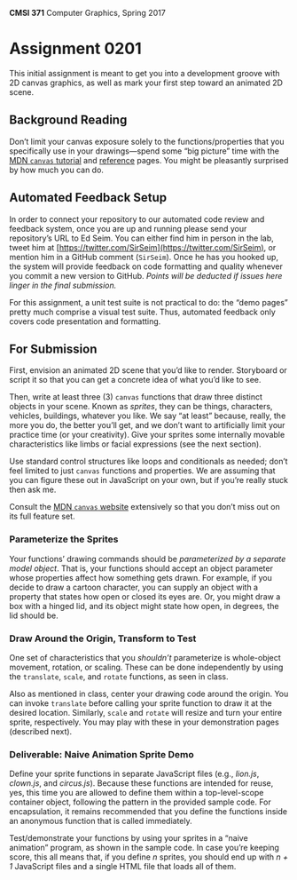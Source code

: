 **CMSI 371** Computer Graphics, Spring 2017

# Assignment 0201
This initial assignment is meant to get you into a development groove with 2D canvas graphics, as well as mark your first step toward an animated 2D scene.

## Background Reading
Don’t limit your canvas exposure solely to the functions/properties that you specifically use in your drawings—spend some “big picture” time with the [MDN `canvas` tutorial](https://developer.mozilla.org/en-US/docs/Web/API/Canvas_API/Tutorial) and [reference](https://developer.mozilla.org/en-US/docs/Web/API/Canvas_API#Reference) pages. You might be pleasantly surprised by how much you can do.

## Automated Feedback Setup
In order to connect your repository to our automated code review and feedback system, once you are up and running please send your repository’s URL to Ed Seim. You can either find him in person in the lab, tweet him at [https://twitter.com/SirSeim](https://twitter.com/SirSeim), or mention him in a GitHub comment (`SirSeim`). Once he has you hooked up, the system will provide feedback on code formatting and quality whenever you commit a new version to GitHub. _Points will be deducted if issues here linger in the final submission._

For this assignment, a unit test suite is not practical to do: the “demo pages” pretty much comprise a visual test suite. Thus, automated feedback only covers code presentation and formatting.

## For Submission
First, envision an animated 2D scene that you’d like to render. Storyboard or script it so that you can get a concrete idea of what you’d like to see.

Then, write at least three (3) `canvas` functions that draw three distinct objects in your scene. Known as _sprites_, they can be things, characters, vehicles, buildings, whatever you like. We say “at least” because, really, the more you do, the better you’ll get, and we don’t want to artificially limit your practice time (or your creativity). Give your sprites some internally movable characteristics like limbs or facial expressions (see the next section).

Use standard control structures like loops and conditionals as needed; don’t feel limited to just `canvas` functions and properties. We are assuming that you can figure these out in JavaScript on your own, but if you’re really stuck then ask me.

Consult the [MDN `canvas` website](https://developer.mozilla.org/en-US/docs/Web/API/Canvas_API) extensively so that you don’t miss out on its full feature set.

### Parameterize the Sprites
Your functions’ drawing commands should be _parameterized by a separate model object_. That is, your functions should accept an object parameter whose properties affect how something gets drawn. For example, if you decide to draw a cartoon character, you can supply an object with a property that states how open or closed its eyes are. Or, you might draw a box with a hinged lid, and its object might state how open, in degrees, the lid should be.

### Draw Around the Origin, Transform to Test
One set of characteristics that you _shouldn’t_ parameterize is whole-object movement, rotation, or scaling. These can be done independently by using the `translate`, `scale`, and `rotate` functions, as seen in class.

Also as mentioned in class, center your drawing code around the origin. You can invoke `translate` before calling your sprite function to draw it at the desired location. Similarly, `scale` and `rotate` will resize and turn your entire sprite, respectively. You may play with these in your demonstration pages (described next).

### Deliverable: Naive Animation Sprite Demo
Define your sprite functions in separate JavaScript files (e.g., _lion.js_, _clown.js_, and _circus.js_). Because these functions are intended for reuse, yes, this time you are allowed to define them within a top-level-scope container object, following the pattern in the provided sample code. For encapsulation, it remains recommended that you define the functions inside an anonymous function that is called immediately.

Test/demonstrate your functions by using your sprites in a “naive animation” program, as shown in the sample code. In case you’re keeping score, this all means that, if you define _n_ sprites, you should end up with _n + 1_ JavaScript files and a single HTML file that loads all of them.
